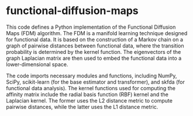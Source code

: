 # functional-diffusion-maps

This code defines a Python implementation of the Functional Diffusion Maps (FDM) algorithm. The FDM is a manifold learning technique designed for functional data. It is based on the construction of a Markov chain on a graph of pairwise distances between functional data, where the transition probability is determined by the kernel function. The eigenvectors of the graph Laplacian matrix are then used to embed the functional data into a lower-dimensional space.

The code imports necessary modules and functions, including NumPy, SciPy, scikit-learn (for the base estimator and transformer), and skfda (for functional data analysis). The kernel functions used for computing the affinity matrix include the radial basis function (RBF) kernel and the Laplacian kernel. The former uses the L2 distance metric to compute pairwise distances, while the latter uses the L1 distance metric.
